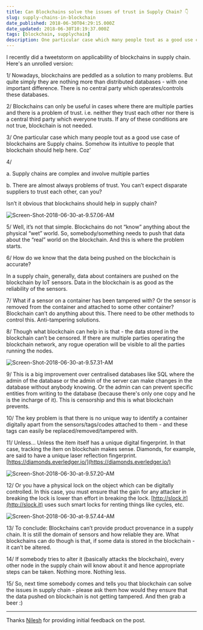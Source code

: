 ```yaml
---
title: Can Blockchains solve the issues of trust in Supply Chain? 👇
slug: supply-chains-in-blockchain
date_published: 2018-06-30T04:29:15.000Z
date_updated: 2018-06-30T10:19:37.000Z
tags: [blockchain, supplychain]
description: One particular case which many people tout as a good use case of blockchains are Supply chains. Somehow its intuitive to people that blockchain should help here.
---
```


I recently did a tweetstorm on applicability of blockchains in supply chain. Here's an unrolled version:

1/ Nowadays, blockchains are peddled as a solution to many problems. But quite simply they are nothing more than distributed databases - with one important difference. There is no central party which operates/controls these databases.

2/ Blockchains can only be useful in cases where there are multiple parties and there is a problem of trust. i.e. neither they trust each other nor there is a central third party which everyone trusts. If any of these conditions are not true, blockchain is not needed.

3/ One particular case which many people tout as a good use case of blockchains are Supply chains. Somehow its intuitive to people that blockchain should help here. Coz’

4/

a. Supply chains are complex and involve multiple parties

b. There are almost always problems of trust. You can’t expect disparate suppliers to trust each other, can you?

Isn’t it obvious that blockchains should help in supply chain?

![Screen-Shot-2018-06-30-at-9.57.06-AM](/img/2018/06/Screen-Shot-2018-06-30-at-9.57.06-AM.jpg)

5/ Well, it’s not that simple. Blockchains do not “know” anything about the physical “wet” world. So, somebody/something needs to push that data about the “real” world on the blockchain. And this is where the problem starts.

6/ How do we know that the data being pushed on the blockchain is accurate?

In a supply chain, generally, data about containers are pushed on the blockchain by IoT sensors. Data in the blockchain is as good as the reliability of the sensors.

7/ What if a sensor on a container has been tampered with? Or the sensor is removed from the container and attached to some other container? Blockchain can’t do anything about this. There need to be other methods to control this. Anti-tampering solutions.

8/ Though what blockchain can help in is that - the data stored in the blockchain can’t be censored. If there are multiple parties operating the blockchain network, any rogue operation will be visible to all the parties running the nodes.

![Screen-Shot-2018-06-30-at-9.57.31-AM](/img/2018/06/Screen-Shot-2018-06-30-at-9.57.31-AM.jpg)

9/ This is a big improvement over centralised databases like SQL where the admin of the database or the admin of the server can make changes in the database without anybody knowing. Or the admin can can prevent specific entities from writing to the database (because there's only one copy and he is the incharge of it). This is censorship and this is what blockchain prevents.

10/ The key problem is that there is no unique way to identify a container digitally apart from the sensors/tags/codes attached to them - and these tags can easily be replaced/removed/tampered with.

11/ Unless… Unless the item itself has a unique digital fingerprint. In that case, tracking the item on blockchain makes sense. Diamonds, for example, are said to have a unique laser reflection fingerprint. [https://diamonds.everledger.io/](https://diamonds.everledger.io/)

![Screen-Shot-2018-06-30-at-9.57.20-AM](/img/2018/06/Screen-Shot-2018-06-30-at-9.57.20-AM.jpg)

12/ Or you have a physical lock on the object which can be digitally controlled. In this case, you must ensure that the gain for any attacker in breaking the lock is lower than effort in breaking the lock. [http://slock.it](http://slock.it) uses such smart locks for renting things like cycles, etc.

![Screen-Shot-2018-06-30-at-9.57.44-AM](/img/2018/06/Screen-Shot-2018-06-30-at-9.57.44-AM.jpg)

13/ To conclude: Blockchains can’t provide product provenance in a supply chain. It is still the domain of sensors and how reliable they are. What blockchains can do though is that, if some data is stored in the blockchain - it can’t be altered.

14/ If somebody tries to alter it (basically attacks the blockchain), every other node in the supply chain will know about it and hence appropriate steps can be taken. Nothing more. Nothing less.

15/ So, next time somebody comes and tells you that blockchain can solve the issues in supply chain - please ask them how would they ensure that the data pushed on blockchain is not getting tampered. And then grab a beer :)

---

Thanks [Nilesh](https://twitter.com/nileshtrivedi) for providing initial feedback on the post.
